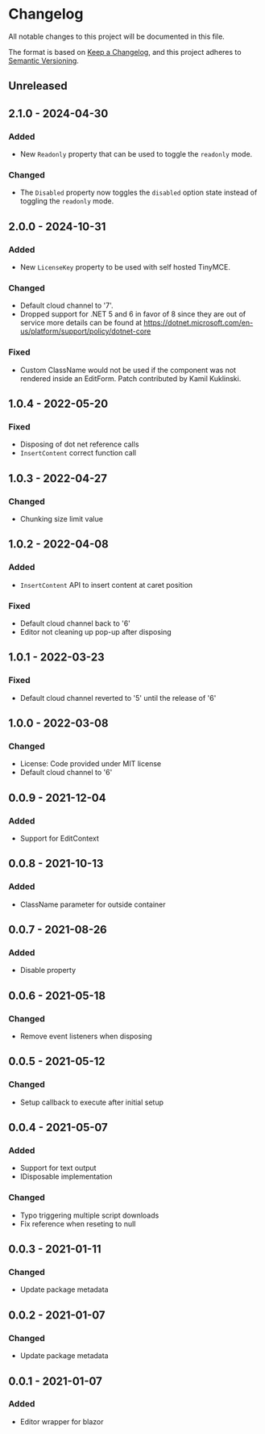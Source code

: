 # Changelog
All notable changes to this project will be documented in this file.

The format is based on [Keep a Changelog](https://keepachangelog.com/en/1.0.0/),
and this project adheres to [Semantic Versioning](https://semver.org/spec/v2.0.0.html).

## Unreleased

## 2.1.0 - 2024-04-30

### Added
- New `Readonly` property that can be used to toggle the `readonly` mode.

### Changed
- The `Disabled` property now toggles the `disabled` option state instead of toggling the `readonly` mode.

## 2.0.0 - 2024-10-31

### Added
- New `LicenseKey` property to be used with self hosted TinyMCE.

### Changed
- Default cloud channel to '7'.
- Dropped support for .NET 5 and 6 in favor of 8 since they are out of service more details can be found at https://dotnet.microsoft.com/en-us/platform/support/policy/dotnet-core

### Fixed
- Custom ClassName would not be used if the component was not rendered inside an EditForm. Patch contributed by Kamil Kuklinski.

## 1.0.4 - 2022-05-20

### Fixed
- Disposing of dot net reference calls
- `InsertContent` correct function call

## 1.0.3 - 2022-04-27

### Changed
- Chunking size limit value

## 1.0.2 - 2022-04-08

### Added
- `InsertContent` API to insert content at caret position

### Fixed
- Default cloud channel back to '6'
- Editor not cleaning up pop-up after disposing

## 1.0.1 - 2022-03-23

### Fixed
- Default cloud channel reverted to '5' until the release of '6'

## 1.0.0 - 2022-03-08

### Changed
- License: Code provided under MIT license
- Default cloud channel to '6'

## 0.0.9 - 2021-12-04

### Added
- Support for EditContext

## 0.0.8 - 2021-10-13

### Added
- ClassName parameter for outside container

## 0.0.7 - 2021-08-26

### Added
- Disable property

## 0.0.6 - 2021-05-18

### Changed
- Remove event listeners when disposing

## 0.0.5 - 2021-05-12

### Changed
- Setup callback to execute after initial setup

## 0.0.4 - 2021-05-07

### Added
- Support for text output
- IDisposable implementation

### Changed
- Typo triggering multiple script downloads
- Fix reference when reseting to null

## 0.0.3 - 2021-01-11

### Changed
* Update package metadata

## 0.0.2 - 2021-01-07

### Changed
* Update package metadata

## 0.0.1 - 2021-01-07

### Added
* Editor wrapper for blazor
